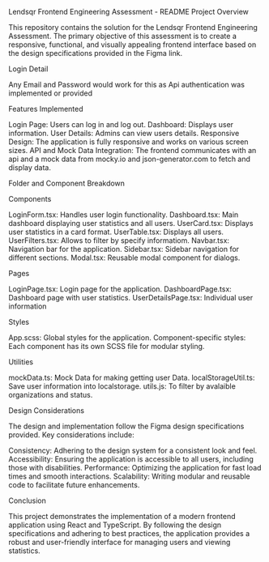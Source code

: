 Lendsqr Frontend Engineering Assessment - README Project Overview

This repository contains the solution for the Lendsqr Frontend Engineering Assessment. The primary objective of this assessment is to create a responsive, functional, and visually appealing frontend interface based on the design specifications provided in the Figma link.

Login Detail

Any Email and Password would work for this as Api authentication was implemented or provided

Features Implemented

Login Page: Users can log in and log out.
Dashboard: Displays user information.
User Details: Admins can view users details.
Responsive Design: The application is fully responsive and works on various screen sizes.
API and Mock Data Integration: The frontend communicates with an api and a mock data from mocky.io and json-generator.com to fetch and display data.

Folder and Component Breakdown

Components

LoginForm.tsx: Handles user login functionality.
Dashboard.tsx: Main dashboard displaying user statistics and all users.
UserCard.tsx: Displays user statistics in a card format.
UserTable.tsx: Displays all users.
UserFilters.tsx: Allows to filter by specify informatiom.
Navbar.tsx: Navigation bar for the application.
Sidebar.tsx: Sidebar navigation for different sections.
Modal.tsx: Reusable modal component for dialogs.

Pages

LoginPage.tsx: Login page for the application.
DashboardPage.tsx: Dashboard page with user statistics.
UserDetailsPage.tsx: Individual user information

Styles

App.scss: Global styles for the application.
Component-specific styles: Each component has its own SCSS file for modular styling.

Utilities

mockData.ts: Mock Data for making getting user Data.
localStorageUtil.ts: Save user information into localstorage.
utils.js: To filter by avalaible organizations and status.

Design Considerations

The design and implementation follow the Figma design specifications provided. Key considerations include:

Consistency: Adhering to the design system for a consistent look and feel.
Accessibility: Ensuring the application is accessible to all users, including those with disabilities.
Performance: Optimizing the application for fast load times and smooth interactions.
Scalability: Writing modular and reusable code to facilitate future enhancements.

Conclusion

This project demonstrates the implementation of a modern frontend application using React and TypeScript. By following the design specifications and adhering to best practices, the application provides a robust and user-friendly interface for managing users and viewing statistics.
